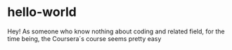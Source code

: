 # hello-world
Hey! 
As someone who know nothing about coding and related field, for the time being, the Coursera´s course seems pretty easy
